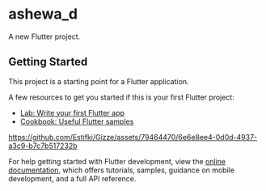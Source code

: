 # ashewa_d

A new Flutter project.

## Getting Started

This project is a starting point for a Flutter application.

A few resources to get you started if this is your first Flutter project:

- [Lab: Write your first Flutter app](https://docs.flutter.dev/get-started/codelab)
- [Cookbook: Useful Flutter samples](https://docs.flutter.dev/cookbook)

https://github.com/Estifki/Gizze/assets/79464470/6e6e8ee4-0d0d-4937-a3c9-b7c7b517232b



For help getting started with Flutter development, view the
[online documentation](https://docs.flutter.dev/), which offers tutorials,
samples, guidance on mobile development, and a full API reference.
